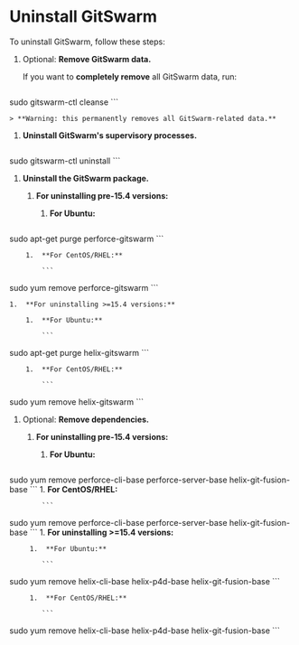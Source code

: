 # Uninstall GitSwarm

To uninstall GitSwarm, follow these steps:

1. Optional: **Remove GitSwarm data.**

    If you want to **completely remove** all GitSwarm data, run:

    ```
sudo gitswarm-ctl cleanse
    ```

    > **Warning: this permanently removes all GitSwarm-related data.**

1. **Uninstall GitSwarm's supervisory processes.**

    ```
sudo gitswarm-ctl uninstall
    ```

1.  **Uninstall the GitSwarm package.**

    1.  **For uninstalling pre-15.4 versions:**

        1.  **For Ubuntu:**

            ```
sudo apt-get purge perforce-gitswarm
            ```

        1.  **For CentOS/RHEL:**

            ```
sudo yum remove perforce-gitswarm
            ```

    1.  **For uninstalling >=15.4 versions:**

        1.  **For Ubuntu:**

            ```
sudo apt-get purge helix-gitswarm
            ```

        1.  **For CentOS/RHEL:**

            ```
sudo yum remove helix-gitswarm
            ```

1.  Optional: **Remove dependencies.**

    1. **For uninstalling pre-15.4 versions:**

         1. **For Ubuntu:**

            ```
sudo yum remove perforce-cli-base perforce-server-base helix-git-fusion-base
            ```
         1. **For CentOS/RHEL:**

            ```
sudo yum remove perforce-cli-base perforce-server-base helix-git-fusion-base
            ```
    1.  **For uninstalling >=15.4 versions:**

         1.  **For Ubuntu:**

            ```
sudo yum remove helix-cli-base helix-p4d-base helix-git-fusion-base
            ```
            
         1.  **For CentOS/RHEL:**

            ```
sudo yum remove helix-cli-base helix-p4d-base helix-git-fusion-base
            ```
